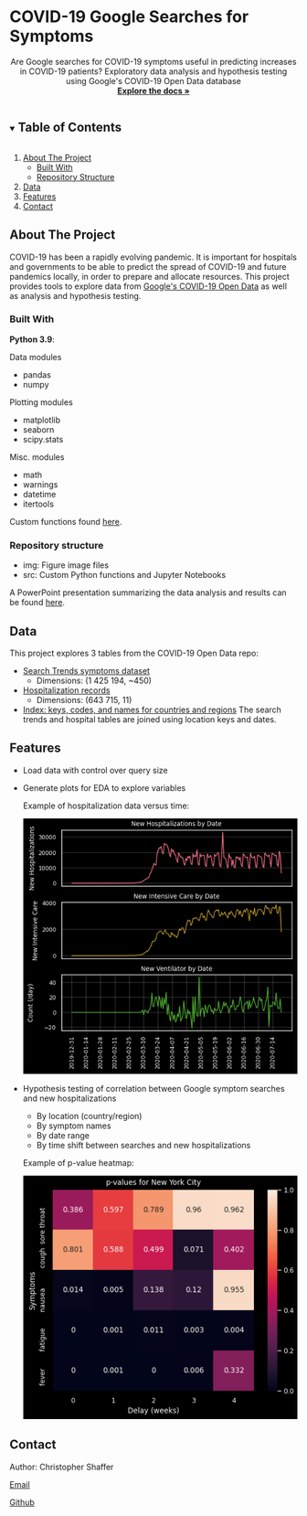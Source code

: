   # COVID-19 Google Searches for Symptoms
  
  <p align="center">
    Are Google searches for COVID-19 symptoms useful in predicting increases in COVID-19 patients?
    Exploratory data analysis and hypothesis testing using Google's COVID-19 Open Data database
    <br />
    <a href="https://github.com/chrisshaffer/covid-symptom-searches"><strong>Explore the docs »</strong></a>
    <br />
  </p>



<!-- TABLE OF CONTENTS -->
<details open="open">
  <summary><h2 style="display: inline-block">Table of Contents</h2></summary>
  <ol>
    <li>
      <a href="#about-the-project">About The Project</a>
      <ul>
        <li><a href="#built-with">Built With</a></li>
      </ul>
      <ul>
        <li><a href="#repository-structure">Repository Structure</a></li>
      </ul>
    </li>
    <li>
      <a href="#data">Data</a>
    </li>
    <li>
      <a href="#features">Features</a>
    </li>
    <li>
      <a href="#contact">Contact</a>
    </li>
  </ol>
</details>



<!-- ABOUT THE PROJECT -->
## About The Project

COVID-19 has been a rapidly evolving pandemic. It is important for hospitals and governments to be able to predict the spread of COVID-19 and future pandemics locally, in order to prepare and allocate resources. This project provides tools to explore data from [Google's COVID-19 Open Data](https://github.com/GoogleCloudPlatform/covid-19-open-data) as well as analysis and hypothesis testing.

### Built With
<b>Python 3.9</b>:

Data modules
* pandas
* numpy

Plotting modules
* matplotlib
* seaborn
* scipy.stats

Misc. modules
* math
* warnings
* datetime
* itertools

Custom functions found [here](./src/).

### Repository structure
* img: Figure image files
* src: Custom Python functions and Jupyter Notebooks

A PowerPoint presentation summarizing the data analysis and results can be found [here](https://github.com/chrisshaffer/covid-symptom-searches/blob/main/COVID-19%20Symptom%20Searches%20and%20Hospitalizations.pptx).

## Data
This project explores 3 tables from the COVID-19 Open Data repo:
* [Search Trends symptoms dataset](https://github.com/GoogleCloudPlatform/covid-19-open-data/blob/main/docs/table-search-trends.md)
  * Dimensions: (1 425 194, ~450)
* [Hospitalization records](https://github.com/GoogleCloudPlatform/covid-19-open-data/blob/main/docs/table-hospitalizations.md)
  * Dimensions: (643 715, 11)
* [Index: keys, codes, and names for countries and regions](https://github.com/GoogleCloudPlatform/covid-19-open-data/blob/main/docs/table-index.md)
The search trends and hospital tables are joined using location keys and dates.

## Features
* Load data with control over query size
* Generate plots for EDA to explore variables

  Example of hospitalization data versus time:

  ![Aggregated hospitalization data verus time](./img/hospitals_time.png)

* Hypothesis testing of correlation between Google symptom searches and new hospitalizations
  * By location (country/region)
  * By symptom names
  * By date range
  * By time shift between searches and new hospitalizations

  Example of p-value heatmap:

  ![p-value heatmap](./img/pvals_US_NY_NYC.png)

<!-- Contact -->
## Contact

Author: Christopher Shaffer

[Email](christophermshaffer@gmail.com)

[Github](https://github.com/chrisshaffer)
